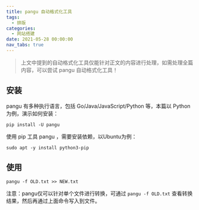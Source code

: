 ```yaml
---
title: pangu 自动格式化工具
tags:
  - 排版
categories:
  - 网站搭建
date: 2021-05-28 00:00:00
nav_tabs: true
---
```


> 上文中提到的自动格式化工具仅能针对正文的内容进行处理，如需处理全篇内容，可以尝试 pangu 自动格式化工具！

<!-- more -->

## 安装

pangu 有多种执行语言，包括 Go/Java/JavaScript/Python 等，本篇以 Python 为例，演示如何安装：

```
pip install -U pangu
```

使用 pip 工具 pangu ，需要安装依赖，以Ubuntu为例：

```
sudo apt -y install python3-pip
```

## 使用

```
pangu -f OLD.txt >> NEW.txt
```

注意：pangu仅可以针对单个文件进行转换，可通过 `pangu -f OLD.txt` 查看转换结果，然后再通过上面命令写入到文件。
